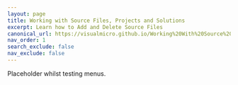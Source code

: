 ```yaml
---
layout: page
title: Working with Source Files, Projects and Solutions
excerpt: Learn how to Add and Delete Source Files
canonical_url: https://visualmicro.github.io/Working%20With%20Source%20Files/AddingandDeletingSourceFiles
nav_order: 1
search_exclude: false
nav_exclude: false
---
```

[//]: # (permalink: /3. Working With Source Files/AddingandDeletingSourceFiles)
[//]: # (Add Link to previous page in a commend, in case of issues and for reference)
[//]: # (https://www.visualmicro.com/page/User-Guide.aspx?doc=Add-Source-Files.html)

Placeholder whilst testing menus.

